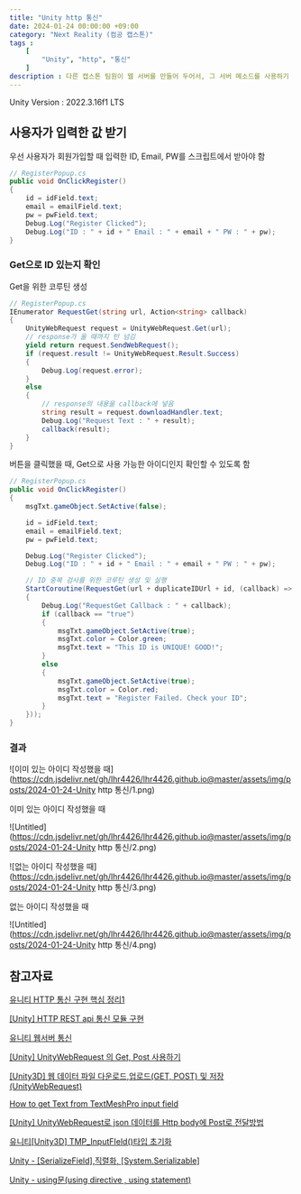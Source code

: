 ```yaml
---
title: "Unity http 통신"
date: 2024-01-24 00:00:00 +09:00
category: "Next Reality (컴공 캡스톤)"
tags :
    [
        "Unity", "http", "통신"
    ]
description : 다른 캡스톤 팀원이 웹 서버를 만들어 두어서, 그 서버 메소드를 사용하기 위해 get을 사용하는 과정을 기록했음  
---
```

Unity Version : 2022.3.16f1 LTS

## 사용자가 입력한 값 받기

우선 사용자가 회원가입할 때 입력한 ID, Email, PW를 스크립트에서 받아야 함

```csharp
// RegisterPopup.cs
public void OnClickRegister()
{
    id = idField.text;
    email = emailField.text;
    pw = pwField.text;
    Debug.Log("Register Clicked");
    Debug.Log("ID : " + id + " Email : " + email + " PW : " + pw);
}
```

### Get으로 ID 있는지 확인

Get을 위한 코루틴 생성

```csharp
// RegisterPopup.cs
IEnumerator RequestGet(string url, Action<string> callback)
{
    UnityWebRequest request = UnityWebRequest.Get(url);
    // response가 올 때까지 턴 넘김
    yield return request.SendWebRequest();
    if (request.result != UnityWebRequest.Result.Success)
    {
        Debug.Log(request.error);
    }
    else
    {
        // response의 내용을 callback에 넣음
        string result = request.downloadHandler.text;
        Debug.Log("Request Text : " + result);
        callback(result);
    }
}
```

버튼을 클릭했을 때, Get으로 사용 가능한 아이디인지 확인할 수 있도록 함

```csharp
// RegisterPopup.cs
public void OnClickRegister()
{
    msgTxt.gameObject.SetActive(false);

    id = idField.text;
    email = emailField.text;
    pw = pwField.text;

    Debug.Log("Register Clicked");
    Debug.Log("ID : " + id + " Email : " + email + " PW : " + pw);

    // ID 중복 검사를 위한 코루틴 생성 및 실행
    StartCoroutine(RequestGet(url + duplicateIDUrl + id, (callback) =>
    {
        Debug.Log("RequestGet Callback : " + callback);
        if (callback == "true")
        {
            msgTxt.gameObject.SetActive(true);
            msgTxt.color = Color.green;
            msgTxt.text = "This ID is UNIQUE! GOOD!";
        }
        else
        {
            msgTxt.gameObject.SetActive(true);
            msgTxt.color = Color.red;
            msgTxt.text = "Register Failed. Check your ID";
        }
    }));
}
```

### 결과

![이미 있는 아이디 작성했을 때](https://cdn.jsdelivr.net/gh/lhr4426/lhr4426.github.io@master/assets/img/posts/2024-01-24-Unity http 통신/1.png)

이미 있는 아이디 작성했을 때

![Untitled](https://cdn.jsdelivr.net/gh/lhr4426/lhr4426.github.io@master/assets/img/posts/2024-01-24-Unity http 통신/2.png)

![없는 아이디 작성했을 때](https://cdn.jsdelivr.net/gh/lhr4426/lhr4426.github.io@master/assets/img/posts/2024-01-24-Unity http 통신/3.png)

없는 아이디 작성했을 때

![Untitled](https://cdn.jsdelivr.net/gh/lhr4426/lhr4426.github.io@master/assets/img/posts/2024-01-24-Unity http 통신/4.png)

## 참고자료

[유니티 HTTP 통신 구현 핵심 정리1](https://coding-of-today.tistory.com/166)

[[Unity] HTTP REST api 통신 모듈 구현](https://trialdeveloper.tistory.com/65)

[유니티 웹서버 통신](https://velog.io/@_hoya_/Unity-Webserver-Networking)

[[Unity] UnityWebRequest 의 Get, Post 사용하기](https://velog.io/@minjujuu/Unity-UnityWebRequest-사용해서-파일-다운받기)

[[Unity3D] 웹 데이터 파일 다운로드,업로드(GET, POST) 및 저장 (UnityWebRequest)](https://timeboxstory.tistory.com/81)

[How to get Text from TextMeshPro input field](https://discussions.unity.com/t/how-to-get-text-from-textmeshpro-input-field/215584)

[[Unity] UnityWebRequest로 json 데이터를 Http body에  Post로 전달방법](https://timeboxstory.tistory.com/83)

[유니티[Unity3D] TMP_InputFIeld()타입 초기화](https://soopeach.tistory.com/13)

[Unity - [SerializeField],직렬화, [System.Serializable]](https://code-piggy.tistory.com/entry/Unity-SerializeField직렬화-SystemSerializable)

[Unity - using문(using directive , using statement)](https://code-piggy.tistory.com/entry/Unity-using문)
